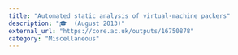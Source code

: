 ```yaml
---
title: "Automated static analysis of virtual-machine packers"
description: "🎓  (August 2013)"
external_url: "https://core.ac.uk/outputs/16750878"
category: "Miscellaneous"
---
```

